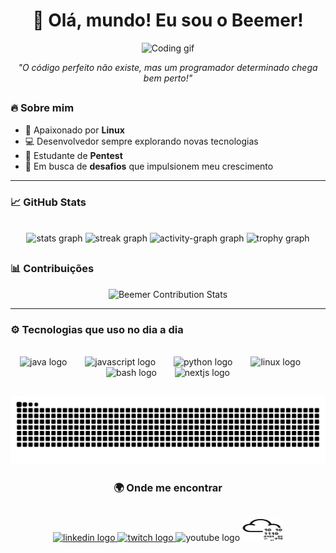 <h1 align="center">🤙 Olá, mundo! Eu sou o Beemer!</h1>

<div align="center">
  <img width="380" src="https://media.giphy.com/media/muGYyrWwxOOMo/giphy.gif" alt="Coding gif">
</div>

<p align="center"><i>"O código perfeito não existe, mas um programador determinado chega bem perto!"</i></p>  
<h2></h2>

<h3>🔥 Sobre mim</h3>

<ul>
  <li>🐧 Apaixonado por <strong>Linux</strong></li>
  <li>💻 Desenvolvedor sempre explorando novas tecnologias</li>
  <li>🔐 Estudante de <strong>Pentest</strong></li>
  <li>🎯 Em busca de <strong>desafios</strong> que impulsionem meu crescimento</li>
</ul>

<hr/>

<h3>📈 GitHub Stats</h3>

<br clear="both">

<div align="center">
  <img src="https://github-readme-stats.vercel.app/api?username=beemercodes&hide_title=true&hide_rank=false&show_icons=true&include_all_commits=true&count_private=true&disable_animations=false&theme=tokyonight&locale=pt-br&hide_border=true&order=1" height="150" alt="stats graph"  />
  <img src="https://streak-stats.demolab.com?user=beemercodes&locale=pt-br&mode=weekly&theme=tokyonight&hide_border=true&border_radius=0&date_format=j%20M%5B%20Y%5D&order=3" height="150" alt="streak graph"  />
  <img src="https://github-readme-activity-graph.vercel.app/graph?username=beemercodes&radius=14&theme=tokyo-night&area=true&order=5&custom_title=Contribui%C3%A7%C3%B5es&hide_border=true&hide_title=true" height="300" alt="activity-graph graph"  />
  <img src="https://github-profile-trophy.vercel.app?username=beemercodes&theme=nord&column=3&row=1&margin-w=45&margin-h=0&no-bg=true&no-frame=true&order=4" height="150" alt="trophy graph"  />
</div>

<h2></h2>

<h3>📊 Contribuições</h3>

<div align="center">
  <img src="https://github-profile-summary-cards.vercel.app/api/cards/profile-details?username=BeemerCodes&theme=tokyonight" alt="Beemer Contribution Stats"/>
</div>

<hr>

<h3>⚙️ Tecnologias que uso no dia a dia</h3>

<br clear="both">

<div align="center">
  <img src="https://cdn.jsdelivr.net/gh/devicons/devicon/icons/java/java-original.svg" height="40" alt="java logo"  />
  <img width="21" />
  <img src="https://cdn.jsdelivr.net/gh/devicons/devicon/icons/javascript/javascript-original.svg" height="40" alt="javascript logo"  />
  <img width="21" />
  <img src="https://cdn.jsdelivr.net/gh/devicons/devicon/icons/python/python-original.svg" height="40" alt="python logo"  />
  <img width="21" />
  <img src="https://cdn.jsdelivr.net/gh/devicons/devicon/icons/linux/linux-original.svg" height="40" alt="linux logo"  />
  <img width="21" />
  <img src="https://cdn.jsdelivr.net/gh/devicons/devicon/icons/bash/bash-original.svg" height="40" alt="bash logo"  />
  <img width="21" />
  <img src="https://cdn.jsdelivr.net/gh/devicons/devicon/icons/nextjs/nextjs-original.svg" height="40" alt="nextjs logo"  />
</div>
<h2></h2>

<img src="https://raw.githubusercontent.com/beemercodes/beemercodes/output/snake.svg" alt="Snake animation" />

<h3 align="center">🌍 Onde me encontrar</h3>

<br clear="both">

<div align="center">
  <a href="https://www.linkedin.com/in/pedro-lima-dev/" target="_blank">
    <img src="https://raw.githubusercontent.com/maurodesouza/profile-readme-generator/master/src/assets/icons/social/linkedin/default.svg" width="65" height="35" alt="linkedin logo"  />
  </a>
  <a href="https://www.twitch.tv/beemerlives" target="_blank">
    <img src="https://raw.githubusercontent.com/maurodesouza/profile-readme-generator/master/src/assets/icons/social/twitch/default.svg" width="65" height="35" alt="twitch logo"  />
  </a>
  <img src="https://raw.githubusercontent.com/maurodesouza/profile-readme-generator/master/src/assets/icons/social/youtube/default.svg" width="65" height="35" alt="youtube logo"  />
  <a href="https://tryhackme.com/p/BeemerCodes" target="_blank">
    <img src="https://raw.githubusercontent.com/maurodesouza/profile-readme-generator/master/src/assets/icons/social/tryhackme/default.svg" width="65" height="35" alt="tryhackme logo"  />
  </a>
</div>

